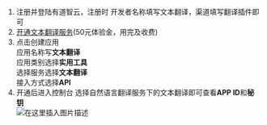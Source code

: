 1. 注册并登陆有道智云，注册时 开发者名称填写文本翻译，渠道填写翻译插件即可
2. [开通文本翻译服务](https://ai.youdao.com/console/#/service-singleton/text-translation)(50元体验金，用完及收费)
3. 点击创建应用  
    应用名称写**文本翻译**  
    应用类别选择**实用工具**  
    选择服务选择**文本翻译**  
    接入方式选择**API**
4. 开通后进入控制台 选择自然语言翻译服务下的文本翻译即可查看**APP ID**和**秘钥**  
    ![在这里插入图片描述](https://img-blog.csdnimg.cn/66cb964db3ee4dcf9dd5dd4d74e3445e.jpeg#pic_center)